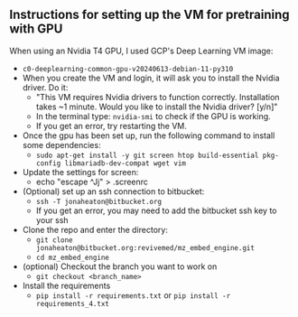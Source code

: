 


## Instructions for setting up the VM for pretraining with GPU

When using an Nvidia T4 GPU, I used GCP's Deep Learning VM image:
- `c0-deeplearning-common-gpu-v20240613-debian-11-py310`
- When you create the VM and login, it will ask you to install the Nvidia driver. Do it:
    - "This VM requires Nvidia drivers to function correctly.   Installation takes ~1 minute.
    Would you like to install the Nvidia driver? [y/n]"
    - In the terminal type: `nvidia-smi` to check if the GPU is working.
    - If you get an error, try restarting the VM.
- Once the gpu has been set up, run the following command to install some dependencies:
    - `sudo apt-get install -y git screen htop build-essential pkg-config libmariadb-dev-compat wget vim`
- Update the settings for screen:
    - echo "escape ^Jj" > .screenrc
- (Optional) set up an ssh connection to bitbucket:
    - `ssh -T jonaheaton@bitbucket.org`
    - If you get an error, you may need to add the bitbucket ssh key to your ssh
- Clone the repo and enter the directory:
    - `git clone jonaheaton@bitbucket.org:revivemed/mz_embed_engine.git`
    - `cd mz_embed_engine`
- (optional) Checkout the branch you want to work on
    - `git checkout <branch_name>`
- Install the requirements
    - `pip install -r requirements.txt` or `pip install -r requirements_4.txt`

